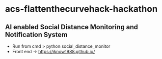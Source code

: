 # acs-flattenthecurvehack-hackathon

## AI enabled Social Distance Monitoring and Notification System

- Run from cmd > python social_distance_monitor
- Front end -> https://iknow1988.github.io/
